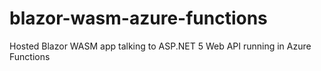 # blazor-wasm-azure-functions
Hosted Blazor WASM app talking to ASP.NET 5 Web API running in Azure Functions
